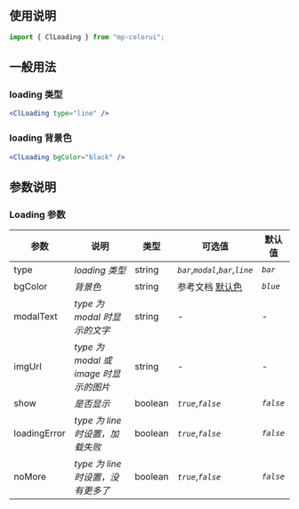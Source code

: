 ## 使用说明

```jsx
import { ClLoading } from "mp-colorui";
```

## 一般用法

### loading 类型

```jsx
<ClLoading type="line" />
```

### loading 背景色

```jsx
<ClLoading bgColor="black" />
```

## 参数说明

### Loading 参数

| 参数         | 说明                                  | 类型    | 可选值                             | 默认值    |
| ------------ | ------------------------------------- | ------- | ---------------------------------- | --------- |
| type         | _loading 类型_                        | string  | _`bar`_,_`modal`_,_`bar`_,_`line`_ | _`bar`_   |
| bgColor      | _背景色_                              | string  | 参考文档 [默认色](/home/color)     | _`blue`_  |
| modalText    | _type 为 modal 时显示的文字_          | string  | -                                  | -         |
| imgUrl       | _type 为 modal 或 image 时显示的图片_ | string  | -                                  | -         |
| show         | _是否显示_                            | boolean | _`true`_,_`false`_                 | _`false`_ |
| loadingError | _type 为 line 时设置，加载失败_       | boolean | _`true`_,_`false`_                 | _`false`_ |
| noMore       | _type 为 line 时设置，没有更多了_     | boolean | _`true`_,_`false`_                 | _`false`_ |

<FloatPhone url="https://yinliangdream.github.io/mp-colorui-h5-demo/#/pages/components/loading/index" />
